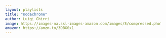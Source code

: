 ```yaml
---
layout: playlists
title: "Kodachrome"
author: Luigi Ghirri
image: https://images-na.ssl-images-amazon.com/images/S/compressed.photo.goodreads.com/books/1352161083i/16132105.jpg
amazon: https://amzn.to/3DBG0x1
---
```


